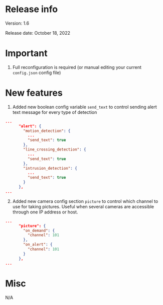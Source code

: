 # Release info

Version: 1.6

Release date: October 18, 2022

# Important
1. Full reconfiguration is required (or manual editing your current `config.json` config file)

# New features
1. Added new boolean config variable `send_text` to control sending alert text message for every type of detection
```json
...
      "alert": {
        "motion_detection": {
          ...
          "send_text": true
        },
        "line_crossing_detection": {
          ...
          "send_text": true
        },
        "intrusion_detection": {
          ...
          "send_text": true
        }
      },
...
```
2. Added new camera config section `picture` to control which channel to use for taking pictures. Useful when several cameras are accessible through one IP address or host. 
```json
...
      "picture": {
        "on_demand": {
          "channel": 101
        },
        "on_alert": {
          "channel": 101
        }
      },
...
```

# Misc
N/A

